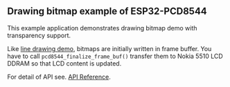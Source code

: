 ## Drawing bitmap example of ESP32-PCD8544

This example application demonstrates drawing bitmap demo with transparency support. 

Like [line drawing demo](https://github.com/yanbe/esp32-pcd8544-examples/tree/master/examples/draw_lines),
bitmaps are initially written in frame buffer. You have to call `pcd8544_finalize_frame_buf()`
transfer them to Nokia 5510 LCD DDRAM so that LCD content is updated.

For detail of API see.
[API Reference](http://esp32-pcd8544.readthedocs.io/en/latest/api-reference/pcd8544/index.html).


